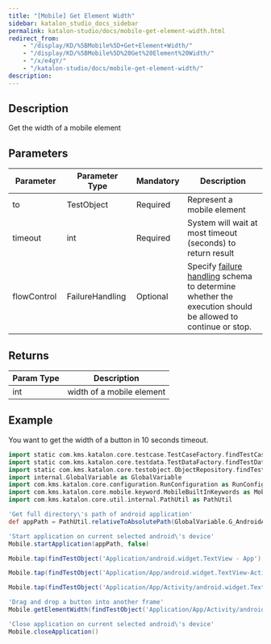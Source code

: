 ```yaml
---
title: "[Mobile] Get Element Width" 
sidebar: katalon_studio_docs_sidebar
permalink: katalon-studio/docs/mobile-get-element-width.html 
redirect_from:
    - "/display/KD/%5BMobile%5D+Get+Element+Width/"
    - "/display/KD/%5BMobile%5D%20Get%20Element%20Width/"
    - "/x/e4gY/"
    - "/katalon-studio/docs/mobile-get-element-width/"
description: 
---
```

Description
-----------

Get the width of a mobile element

Parameters
----------

| Parameter | Parameter Type | Mandatory | Description |
| --- | --- | --- | --- |
| to | TestObject | Required | Represent a mobile element |
| timeout  | int | Required | System will wait at most timeout (seconds) to return result |
| flowControl  | FailureHandling  | Optional | Specify [failure handling](/x/qAAM) schema to determine whether the execution should be allowed to continue or stop. |

Returns
-------

| Param Type | Description |
| --- | --- |
| int | width of a mobile element |

Example
-------

You want to get the width of a button in 10 seconds timeout.

```groovy
import static com.kms.katalon.core.testcase.TestCaseFactory.findTestCase
import static com.kms.katalon.core.testdata.TestDataFactory.findTestData
import static com.kms.katalon.core.testobject.ObjectRepository.findTestObject
import internal.GlobalVariable as GlobalVariable
import com.kms.katalon.core.configuration.RunConfiguration as RunConfiguration
import com.kms.katalon.core.mobile.keyword.MobileBuiltInKeywords as Mobile
import com.kms.katalon.core.util.internal.PathUtil as PathUtil

'Get full directory\'s path of android application'
def appPath = PathUtil.relativeToAbsolutePath(GlobalVariable.G_AndroidApp, RunConfiguration.getProjectDir())

'Start application on current selected android\'s device'
Mobile.startApplication(appPath, false)

Mobile.tap(findTestObject('Application/android.widget.TextView - App'), 10)

Mobile.tap(findTestObject('Application/App/android.widget.TextView-Activity'), 10)

Mobile.tap(findTestObject('Application/App/Activity/android.widget.TextView-Custom Dialog'), 10)

'Drag and drop a button into another frame'
Mobile.getElementWidth(findTestObject('Application/App/Activity/android.widget.Button'), 10)

'Close application on current selected android\'s device'
Mobile.closeApplication()
```